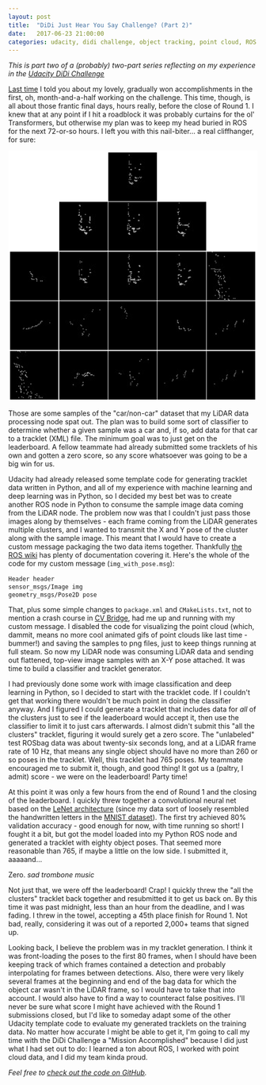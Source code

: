 ```yaml
---
layout: post
title:  "DiDi Just Hear You Say Challenge? (Part 2)"
date:   2017-06-23 21:00:00 
categories: udacity, didi challenge, object tracking, point cloud, ROS
---
```


*This is part two of a (probably) two-part series reflecting on my experience in the [Udacity DiDi Challenge](https://www.udacity.com/didi-challenge)*

[Last time](http://jeremyshanon.com/2017/06/09/didi-challenge-pt1.html) I told you about my lovely, gradually won accomplishments in the first, oh, month-and-a-half working on the challenge. This time, though, is all about those frantic final days, hours really, before the close of Round 1. I knew that at any point if I hit a roadblock it was probably curtains for the ol' Transformers, but otherwise my plan was to keep my head buried in ROS for the next 72-or-so hours. I left you with this nail-biter... a real cliffhanger, for sure:

![cars and non-cars](https://github.com/jeremy-shannon/jeremy-shannon.github.io/raw/master/images/didi_pt1/car_noncar.png?raw=true)

Those are some samples of the "car/non-car" dataset that my LiDAR data processing node spat out. The plan was to build some sort of classifier to determine whether a given sample was a car and, if so, add data for that car to a tracklet (XML) file. The minimum goal was to just get on the leaderboard. A fellow teammate had already submitted some tracklets of his own and gotten a zero score, so any score whatsoever was going to be a big win for us. 

Udacity had already released some template code for generating tracklet data written in Python, and all of my experience with machine learning and deep learning was in Python, so I decided my best bet was to create another ROS node in Python to consume the sample image data coming from the LiDAR node. The problem now was that I couldn't just pass those images along by themselves - each frame coming from the LiDAR generates multiple clusters, and I wanted to transmit the X and Y pose of the cluster along with the sample image. This meant that I would have to create a custom message packaging the two data items together. Thankfully [the ROS wiki](http://wiki.ros.org/ROS/Tutorials/DefiningCustomMessages) has plenty of documentation covering it. Here's the whole of the code for my custom message (`img_with_pose.msg`):

``` 
Header header
sensor_msgs/Image img
geometry_msgs/Pose2D pose
```

That, plus some simple changes to `package.xml` and `CMakeLists.txt`, not to mention a crash course in [CV Bridge](http://wiki.ros.org/cv_bridge/Tutorials/UsingCvBridgeToConvertBetweenROSImagesAndOpenCVImages), had me up and running with my custom message. I disabled the code for visualizing the point cloud (which, dammit, means no more cool animated gifs of point clouds like last time - bummer!) and saving the samples to png files, just to keep things running at full steam. So now my LiDAR node was consuming LiDAR data and sending out flattened, top-view image samples with an X-Y pose attached. It was time to build a classifier and tracklet generator. 

I had previously done some work with image classification and deep learning in Python, so I decided to start with the tracklet code. If I couldn't get that working there wouldn't be much point in doing the classifier anyway. And I figured I could generate a tracklet that includes data for *all* of the clusters just to see if the leaderboard would accept it, then use the classifier to limit it to just cars afterwards. I almost didn't submit this "all the clusters" tracklet, figuring it would surely get a zero score. The "unlabeled" test ROSbag data was about twenty-six seconds long, and at a LiDAR frame rate of 10 Hz, that means any single object should have no more than 260 or so poses in the tracklet. Well, this tracklet had 765 poses. My teammate encouraged me to submit it, though, and good thing! It got us a (paltry, I admit) score - we were on the leaderboard! Party time!

At this point it was only a few hours from the end of Round 1 and the closing of the leaderboard. I quickly threw together a convolutional neural net based on the [LeNet architecture](http://yann.lecun.com/exdb/lenet/) (since my data sort of loosely resembled the handwritten letters in the [MNIST dataset](http://yann.lecun.com/exdb/mnist/)). The first try achieved 80% validation accuracy - good enough for now, with time running so short! I fought it a bit, but got the model loaded into my Python ROS node and generated a tracklet with eighty object poses. That seemed more reasonable than 765, if maybe a little on the low side. I submitted it, aaaaand...

Zero. *sad trombone music* 

Not just that, we were off the leaderboard! Crap! I quickly threw the "all the clusters" tracklet back together and resubmitted it to get us back on. By this time it was past midnight, less than an hour from the deadline, and I was fading. I threw in the towel, accepting a 45th place finish for Round 1. Not bad, really, considering it was out of a reported 2,000+ teams that signed up.

Looking back, I believe the problem was in my tracklet generation. I think it was front-loading the poses to the first 80 frames, when I should have been keeping track of which frames contained a detection and probably interpolating for frames between detections. Also, there were very likely several frames at the beginning and end of the bag data for which the object car wasn't in the LiDAR frame, so I would have to take that into account. I would also have to find a way to counteract false positives. I'll never be sure what score I might have achieved with the Round 1 submissions closed, but I'd like to someday adapt some of the other Udacity template code to evaluate my generated tracklets on the training data. No matter how accurate I might be able to get it, I'm going to call my time with the DiDi Challenge a "Mission Accomplished" because I did just what I had set out to do: I learned a ton about ROS, I worked with point cloud data, and I did my team kinda proud. 

*Feel free to [check out the code on GitHub](https://github.com/jeremy-shannon/ROS-examples).*

